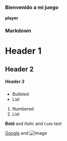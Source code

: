 ### Bienvenido a mi juego 

**player**


### Markdown



# Header 1
## Header 2
##### Header 3

- Bulleted
- List

1. Numbered
2. List

**Bold** and _Italic_ and `Code` text

[Google](www.google.com) and ![Image](https://cdn131.picsart.com/312394933049211.png?type=webp&to=min&r=640)







